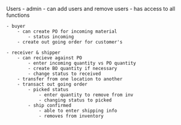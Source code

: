
Users
    - admin
        - can add users and remove users
        - has access to all functions
        
    - buyer
        - can create PO for incoming material
            - status incoming
        - create out going order for customer's
        
    - receiver & shipper
        - can recieve against PO
            - enter incoming quantity vs PO quantity
            - create BO quantity if necessary
            - change status to received
        - transfer from one location to another
        - transact out going order 
            - picked status
                - enter quantity to remove from inv
                - changing status to picked
            - ship confirmed
                - able to enter shipping info
                - removes from inventory
        


